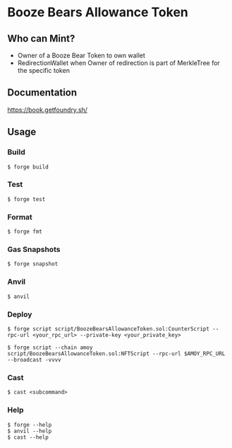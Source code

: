 # Booze Bears Allowance Token

## Who can Mint?

- Owner of a Booze Bear Token to own wallet
- RedirectionWallet when Owner of redirection is part of MerkleTree for the specific token

## Documentation

https://book.getfoundry.sh/

## Usage

### Build

```shell
$ forge build
```

### Test

```shell
$ forge test
```

### Format

```shell
$ forge fmt
```

### Gas Snapshots

```shell
$ forge snapshot
```

### Anvil

```shell
$ anvil
```

### Deploy

```shell
$ forge script script/BoozeBearsAllowanceToken.sol:CounterScript --rpc-url <your_rpc_url> --private-key <your_private_key>

$ forge script --chain amoy script/BoozeBearsAllowanceToken.sol:NFTScript --rpc-url $AMOY_RPC_URL --broadcast -vvvv
```

### Cast

```shell
$ cast <subcommand>
```

### Help

```shell
$ forge --help
$ anvil --help
$ cast --help
```
